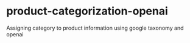 # product-categorization-openai
Assigning category to product information using google taxonomy and openai
